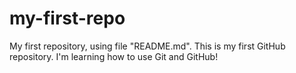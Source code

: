 # my-first-repo
My first repository, using file "README.md".
This is my first GitHub repository. I'm learning how to use Git and GitHub!